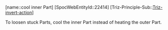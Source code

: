 ﻿---
type: TrizExample
aliases:
- cool inner Part
license: CC BY-SA 4.0
copyright: https://github.com/SpocWeb
IsDeleted: false
IsReadOnly: false
Confidential: public
tags: 
- Triz/Principle/Example
---
[name::cool inner Part]
[SpocWebEntityId::22414]
[Triz-Principle-Sub::[Triz-invert-action](tech/Triz/Sub/Triz-invert-action.md)]

To loosen stuck Parts, cool the inner Part instead of heating the outer Part.